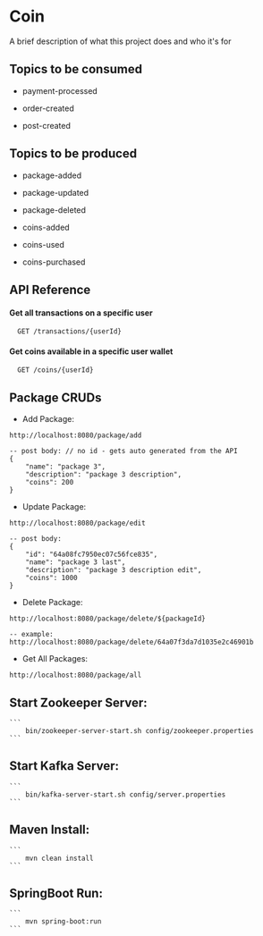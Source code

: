 # Coin

A brief description of what this project does and who it's for

## Topics to be consumed

- payment-processed

- order-created

- post-created

## Topics to be produced

- package-added

- package-updated

- package-deleted
- coins-added
- coins-used

- coins-purchased

## API Reference

#### Get all transactions on a specific user

```http
  GET /transactions/{userId}
```

#### Get coins available in a specific user wallet

```http
  GET /coins/{userId}
```

## Package CRUDs

- Add Package:

```
http://localhost:8080/package/add

-- post body: // no id - gets auto generated from the API
{
    "name": "package 3",
    "description": "package 3 description",
    "coins": 200
}
```

- Update Package:

```
http://localhost:8080/package/edit

-- post body:
{
    "id": "64a08fc7950ec07c56fce835",
    "name": "package 3 last",
    "description": "package 3 description edit",
    "coins": 1000
}

```

- Delete Package:

```
http://localhost:8080/package/delete/${packageId}

-- example:
http://localhost:8080/package/delete/64a07f3da7d1035e2c46901b
```

- Get All Packages:

```
http://localhost:8080/package/all

```


## Start Zookeeper Server:

    ```
        bin/zookeeper-server-start.sh config/zookeeper.properties
    ```

## Start Kafka Server:

    ```
        bin/kafka-server-start.sh config/server.properties
    ```

## Maven Install:

    ```
        mvn clean install
    ```

## SpringBoot Run:

    ```
        mvn spring-boot:run
    ```
